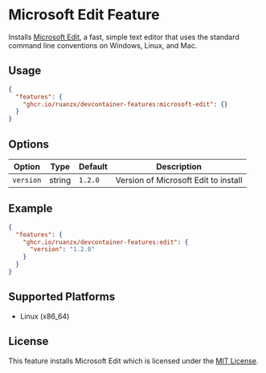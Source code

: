 # Microsoft Edit Feature

Installs [Microsoft Edit](https://github.com/microsoft/edit), a fast, simple text editor that uses the standard command line conventions on Windows, Linux, and Mac.

## Usage

```json
{
  "features": {
    "ghcr.io/ruanzx/devcontainer-features:microsoft-edit": {}
  }
}
```

## Options

| Option    | Type   | Default | Description                          |
| --------- | ------ | ------- | ------------------------------------ |
| `version` | string | `1.2.0` | Version of Microsoft Edit to install |

## Example

```json
{
  "features": {
    "ghcr.io/ruanzx/devcontainer-features:edit": {
      "version": "1.2.0"
    }
  }
}
```

## Supported Platforms

- Linux (x86_64)

## License

This feature installs Microsoft Edit which is licensed under the [MIT License](https://github.com/microsoft/edit/blob/main/LICENSE).
